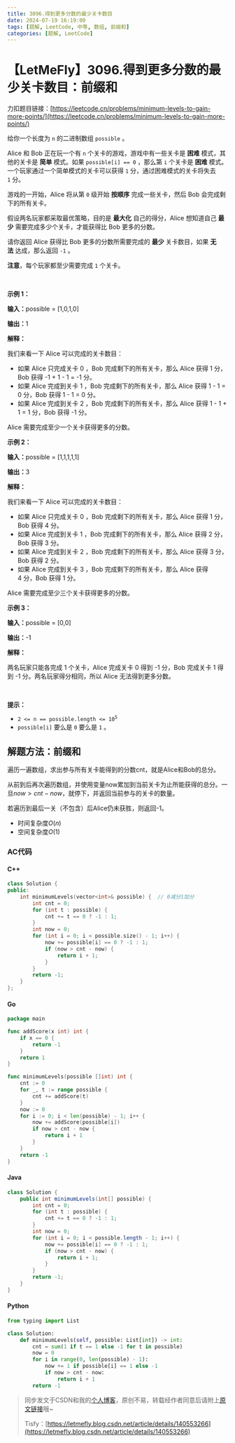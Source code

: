 ```yaml
---
title: 3096.得到更多分数的最少关卡数目
date: 2024-07-19 16:19:00
tags: [题解, LeetCode, 中等, 数组, 前缀和]
categories: [题解, LeetCode]
---
```


# 【LetMeFly】3096.得到更多分数的最少关卡数目：前缀和

力扣题目链接：[https://leetcode.cn/problems/minimum-levels-to-gain-more-points/](https://leetcode.cn/problems/minimum-levels-to-gain-more-points/)

<p>给你一个长度为 <code>n</code>&nbsp;的二进制数组&nbsp;<code>possible</code>&nbsp;。</p>

<p>Alice 和 Bob 正在玩一个有 <code>n</code> 个关卡的游戏，游戏中有一些关卡是 <strong>困难</strong>&nbsp;模式，其他的关卡是 <strong>简单</strong>&nbsp;模式。如果&nbsp;<code>possible[i] == 0</code>&nbsp;，那么第&nbsp;<code>i</code> 个关卡是 <strong>困难</strong>&nbsp;模式。一个玩家通过一个简单模式的关卡可以获得 <code>1</code>&nbsp;分，通过困难模式的关卡将失去 <code>1</code>&nbsp;分。</p>

<p>游戏的一开始，Alice 将从第 <code>0</code>&nbsp;级开始 <strong>按顺序</strong> 完成一些关卡，然后 Bob 会完成剩下的所有关卡。</p>

<p>假设两名玩家都采取最优策略，目的是&nbsp;<strong>最大化</strong>&nbsp;自己的得分，Alice 想知道自己&nbsp;<strong>最少</strong> 需要完成多少个关卡，才能获得比 Bob 更多的分数。</p>

<p>请你返回 Alice 获得比 Bob 更多的分数所需要完成的 <strong>最少</strong> 关卡数目，如果 <strong>无法</strong>&nbsp;达成，那么返回 <code>-1</code>&nbsp;。</p>

<p><strong>注意</strong>，每个玩家都至少需要完成&nbsp;<code>1</code> 个关卡。</p>

<p>&nbsp;</p>

<p><strong class="example">示例 1：</strong></p>

<div class="example-block">
<p><span class="example-io"><b>输入：</b>possible = [1,0,1,0]</span></p>

<p><span class="example-io"><b>输出：</b>1</span></p>

<p><strong>解释：</strong></p>

<p>我们来看一下 Alice 可以完成的关卡数目：</p>

<ul>
	<li>如果 Alice 只完成关卡 0 ，Bob 完成剩下的所有关卡，那么 Alice 获得 1 分，Bob 获得 -1 + 1 - 1 = -1 分。</li>
	<li>如果 Alice 完成到关卡 1 ，Bob 完成剩下的所有关卡，那么 Alice 获得&nbsp;1 - 1 = 0 分，Bob 获得 1 - 1 = 0 分。</li>
	<li>如果 Alice 完成到关卡 2 ，Bob 完成剩下的所有关卡，那么 Alice 获得&nbsp;1 - 1 + 1 = 1 分，Bob 获得 -1 分。</li>
</ul>

<p>Alice 需要完成至少一个关卡获得更多的分数。</p>
</div>

<p><strong class="example">示例 2：</strong></p>

<div class="example-block">
<p><span class="example-io"><b>输入：</b>possible = [1,1,1,1,1]</span></p>

<p><span class="example-io"><b>输出：</b>3</span></p>

<p><strong>解释：</strong></p>

<p>我们来看一下 Alice 可以完成的关卡数目：</p>

<ul>
	<li>如果 Alice 只完成关卡 0 ，Bob 完成剩下的所有关卡，那么 Alice 获得 1 分，Bob 获得 4 分。</li>
	<li>如果 Alice 完成到关卡 1 ，Bob 完成剩下的所有关卡，那么 Alice 获得&nbsp;2 分，Bob 获得 3 分。</li>
	<li>如果 Alice 完成到关卡 2 ，Bob 完成剩下的所有关卡，那么 Alice 获得&nbsp;3 分，Bob 获得 2&nbsp;分。</li>
	<li>如果 Alice 完成到关卡 3&nbsp;，Bob 完成剩下的所有关卡，那么 Alice 获得 4&nbsp;分，Bob 获得 1&nbsp;分。</li>
</ul>

<p>Alice 需要完成至少三个关卡获得更多的分数。</p>
</div>

<p><strong class="example">示例 3：</strong></p>

<div class="example-block">
<p><span class="example-io"><b>输入：</b>possible = [0,0]</span></p>

<p><span class="example-io"><b>输出：</b>-1</span></p>

<p><strong>解释：</strong></p>

<p>两名玩家只能各完成 1 个关卡，Alice 完成关卡 0 得到 -1 分，Bob 完成关卡 1 得到 -1 分。两名玩家得分相同，所以 Alice 无法得到更多分数。</p>
</div>

<p>&nbsp;</p>

<p><strong>提示：</strong></p>

<ul>
	<li><code>2 &lt;= n == possible.length &lt;= 10<sup>5</sup></code></li>
	<li><code>possible[i]</code>&nbsp;要么是&nbsp;<code>0</code>&nbsp;要么是&nbsp;<code>1</code> 。</li>
</ul>


    
## 解题方法：前缀和

遍历一遍数组，求出参与所有关卡能得到的分数cnt，就是Alice和Bob的总分。

从前到后再次遍历数组，并使用变量now累加到当前关卡为止所能获得的总分。一旦$now\gt cnt - now$，就停下，并返回当前参与的关卡的数量。

若遍历到最后一关（不包含）后Alice仍未获胜，则返回-1。

+ 时间复杂度$O(n)$
+ 空间复杂度$O(1)$

### AC代码

#### C++

```cpp
class Solution {
public:
    int minimumLevels(vector<int>& possible) {  // 0减分1加分
        int cnt = 0;
        for (int t : possible) {
            cnt += t == 0 ? -1 : 1;
        }
        int now = 0;
        for (int i = 0; i < possible.size() - 1; i++) {
            now += possible[i] == 0 ? -1 : 1;
            if (now > cnt - now) {
                return i + 1;
            }
        }
        return -1;
    }
};
```

#### Go

```go
package main

func addScore(x int) int {
    if x == 0 {
        return -1
    }
    return 1
}

func minimumLevels(possible []int) int {
    cnt := 0
    for _, t := range possible {
        cnt += addScore(t)
    }
    now := 0
    for i := 0; i < len(possible) - 1; i++ {
        now += addScore(possible[i])
        if now > cnt - now {
            return i + 1
        }
    }
    return -1
}
```

#### Java

```java
class Solution {
    public int minimumLevels(int[] possible) {
        int cnt = 0;
        for (int t : possible) {
            cnt += t == 0 ? -1 : 1;
        }
        int now = 0;
        for (int i = 0; i < possible.length - 1; i++) {
            now += possible[i] == 0 ? -1 : 1;
            if (now > cnt - now) {
                return i + 1;
            }
        }
        return -1;
    }
}
```

#### Python

```python
from typing import List

class Solution:
    def minimumLevels(self, possible: List[int]) -> int:
        cnt = sum(1 if t == 1 else -1 for t in possible)
        now = 0
        for i in range(0, len(possible) - 1):
            now += 1 if possible[i] == 1 else -1
            if now > cnt - now:
                return i + 1
        return -1
```

> 同步发文于CSDN和我的[个人博客](https://blog.letmefly.xyz/)，原创不易，转载经作者同意后请附上[原文链接](https://blog.letmefly.xyz/2024/07/19/LeetCode%203096.%E5%BE%97%E5%88%B0%E6%9B%B4%E5%A4%9A%E5%88%86%E6%95%B0%E7%9A%84%E6%9C%80%E5%B0%91%E5%85%B3%E5%8D%A1%E6%95%B0%E7%9B%AE/)哦~
>
> Tisfy：[https://letmefly.blog.csdn.net/article/details/140553266](https://letmefly.blog.csdn.net/article/details/140553266)
